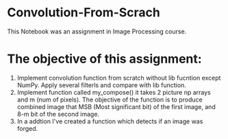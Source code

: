 # Convolution-From-Scrach

This Notebook was an assignment in Image Processing course. <br>

# The objective of this assignment:

1) Implement convolution function from scratch without lib fucntion except NumPy. Apply several filterls and compare with lib function.
2) Implement function called my_compose() it takes 2 picture np arrays and m (num of pixels). The objective of the function is to produce combined image that MSB (Most significant bit) of the first image, and 8-m bit of the second image.<br>
3) In a addtion I've created a function which detects if an image was forged. 
